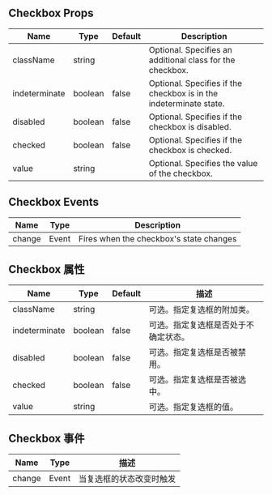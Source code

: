 
## Checkbox Props

| Name         | Type                      | Default | Description                                                       |
| ------------ | ------------------------- | ------- | ----------------------------------------------------------------- |
| className    | string                    |         | Optional. Specifies an additional class for the checkbox.         |
| indeterminate| boolean                   | false   | Optional. Specifies if the checkbox is in the indeterminate state.|
| disabled     | boolean                   | false   | Optional. Specifies if the checkbox is disabled.                  |
| checked      | boolean                   | false   | Optional. Specifies if the checkbox is checked.                   |
| value        | string                    |         | Optional. Specifies the value of the checkbox.                    |

## Checkbox Events

| Name   | Type                     | Description                            |
| ------ | ------------------------ | -------------------------------------- |
| change | Event                    | Fires when the checkbox's state changes|

## Checkbox 属性

| Name         | Type                      | Default | 描述                               |
| ------------ | ------------------------- | ------- | ---------------------------------- |
| className    | string                    |         | 可选。指定复选框的附加类。         |
| indeterminate| boolean                   | false   | 可选。指定复选框是否处于不确定状态。|
| disabled     | boolean                   | false   | 可选。指定复选框是否被禁用。       |
| checked      | boolean                   | false   | 可选。指定复选框是否被选中。       |
| value        | string                    |         | 可选。指定复选框的值。             |

## Checkbox 事件

| Name   | Type                     | 描述                   |
| ------ | ------------------------ | ---------------------- |
| change | Event                    | 当复选框的状态改变时触发 |
